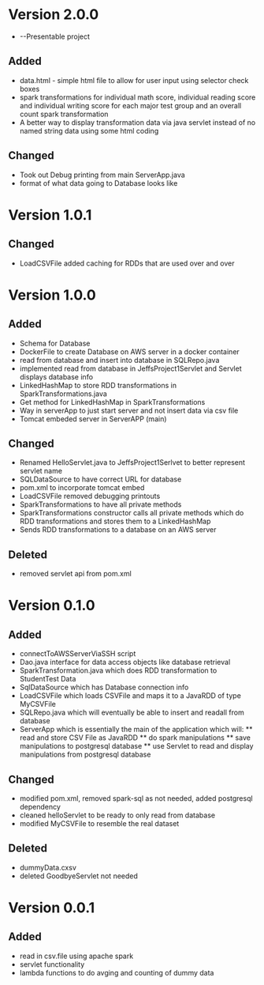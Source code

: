 # Version 2.0.0 
* --Presentable project
## Added
* data.html - simple html file to allow for user input using selector check boxes
* spark transformations for individual math score, individual reading score 
and individual writing score for each major test group and an overall count spark transformation
* A better way to display transformation data via java servlet instead of no named string data
using some html coding

## Changed
* Took out Debug printing from main ServerApp.java
* format of what data going to Database looks like

# Version 1.0.1
## Changed
* LoadCSVFile added caching for RDDs that are used over and over

# Version 1.0.0
## Added
* Schema for Database
* DockerFile to create Database on AWS server in a docker container
* read from database and insert into database in SQLRepo.java
* implemented read from database in JeffsProject1Servlet and Servlet displays database info
* LinkedHashMap to store RDD transformations in SparkTransformations.java
* Get method for LinkedHashMap in SparkTransformations
* Way in serverApp to just start server and not insert data via csv file
* Tomcat embeded server in ServerAPP (main)

## Changed
* Renamed HelloServlet.java to JeffsProject1Serlvet to better represent servlet name
* SQLDataSource to have correct URL for database
* pom.xml to incorporate tomcat embed
* LoadCSVFile removed debugging printouts
* SparkTransformations to have all private methods
* SparkTransformations constructor calls all private methods which do RDD transformations and stores them to a LinkedHashMap
* Sends RDD transformations to a database on an AWS server

## Deleted 
* removed servlet api from pom.xml

# Version 0.1.0
## Added
* connectToAWSServerViaSSH script
* Dao.java interface for data access objects like database retrieval
* SparkTransformation.java which does RDD transformation to StudentTest Data
* SqlDataSource which has Database connection info
* LoadCSVFile which loads CSVFile and maps it to a JavaRDD of type MyCSVFile
* SQLRepo.java which will eventually be able to insert and readall from database
* ServerApp which is essentially the main of the application which will:
** read and store CSV File as JavaRDD
** do spark manipulations
** save manipulations to postgresql database
** use Servlet to read and display manipulations from postgresql database

## Changed
* modified pom.xml, removed spark-sql as not needed, added postgresql dependency
* cleaned helloServlet to be ready to only read from database
* modified MyCSVFile to resemble the real dataset

## Deleted
* dummyData.cxsv
* deleted GoodbyeServlet not needed

# Version 0.0.1
## Added
* read in csv.file using apache spark
* servlet functionality
* lambda functions to do avging and counting of dummy data

